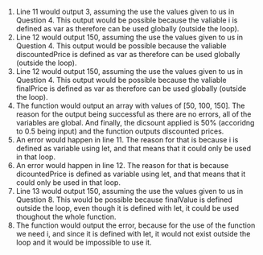 1. Line 11 would output 3, assuming the use the values given to us in Question 4. This output would be possible because the valiable i is defined as var as therefore can be used globally (outside the loop).
2. Line 12 would output 150, assuming the use the values given to us in Question 4. This output would be possible because the valiable discountedPrice is defined as var as therefore can be used globally (outside the loop).
3. Line 12 would output 150, assuming the use the values given to us in Question 4. This output would be possible because the valiable finalPrice is defined as var as therefore can be used globally (outside the loop).
4. The function would output an array with values of [50, 100, 150]. The reason for the output being successful as there are no errors, all of the variables are global. And finally, the dicsount applied is 50% (accoridng to 0.5 being input) and the function outputs discounted prices.
5. An error would happen in line 11. The reason for that is because i is defined as variable using let, and that means that it could only be used in that loop. 
6. An error would happen in line 12. The reason for that is because dicountedPrice is defined as variable using let, and that means that it could only be used in that loop. 
7. Line 13 would output 150, assuming the use the values given to us in Question 8. This would be possible because finalValue is defined outside the loop, even though it is defined with let, it could be used thoughout the whole function.
8. The function would output the error, because for the use of the function we need i, and since it is defined with let, it would not exist outside the loop and it would be impossible to use it.
